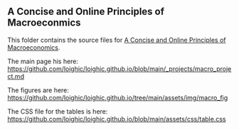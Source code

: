 ## A Concise and Online Principles of Macroeconmics

This folder contains the source files for [A Concise and Online Principles of Macroeconomics](https://loighic.net/macro/).

The main page his here: https://github.com/loighic/loighic.github.io/blob/main/_projects/macro_project.md

The figures are here: https://github.com/loighic/loighic.github.io/tree/main/assets/img/macro_fig

The CSS file for the tables is here: https://github.com/loighic/loighic.github.io/blob/main/assets/css/table.css